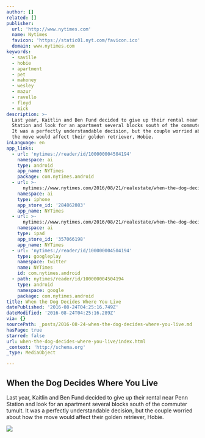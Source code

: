 ```yaml
---
author: []
related: []
publisher:
  url: 'http://www.nytimes.com'
  name: Nytimes
  favicon: 'https://static01.nyt.com/favicon.ico'
  domain: www.nytimes.com
keywords:
  - saville
  - hobie
  - apartment
  - pet
  - mahoney
  - wesley
  - mazur
  - ravello
  - floyd
  - mick
description: >-
  Last year, Kaitlin and Ben Fund decided to give up their rental near Penn
  Station and look for an apartment several blocks south of the commuter tumult.
  It was a perfectly understandable decision, but the couple worried about how
  the move would affect their golden retriever, Hobie.
inLanguage: en
app_links:
  - url: 'nytimes://reader/id/100000004504194'
    namespace: ai
    type: android
    app_name: NYTimes
    package: com.nytimes.android
  - url: >-
      nytimes://www.nytimes.com/2016/08/21/realestate/when-the-dog-decides-where-you-live.html
    namespace: ai
    type: iphone
    app_store_id: '284862083'
    app_name: NYTimes
  - url: >-
      nytimes://www.nytimes.com/2016/08/21/realestate/when-the-dog-decides-where-you-live.html
    namespace: ai
    type: ipad
    app_store_id: '357066198'
    app_name: NYTimes
  - url: 'nytimes://reader/id/100000004504194'
    type: googleplay
    namespace: twitter
    name: NYTimes
    id: com.nytimes.android
  - path: nytimes/reader/id/100000004504194
    type: android
    namespace: google
    package: com.nytimes.android
title: When the Dog Decides Where You Live
datePublished: '2016-08-24T04:25:16.749Z'
dateModified: '2016-08-24T04:25:16.289Z'
via: {}
sourcePath: _posts/2016-08-24-when-the-dog-decides-where-you-live.md
hasPage: true
starred: false
url: when-the-dog-decides-where-you-live/index.html
_context: 'http://schema.org'
_type: MediaObject

---
```

<article style=""><h1>When the Dog Decides Where You Live</h1><p>Last year, Kaitlin and Ben Fund decided to give up their rental near Penn Station and look for an apartment several blocks south of the commuter tumult. It was a perfectly understandable decision, but the couple worried about how the move would affect their golden retriever, Hobie.</p><img src="https://static01.nyt.com/images/2016/08/21/realestate/21PETSJP1/21PETSJP1-superJumbo.jpg" /></article>